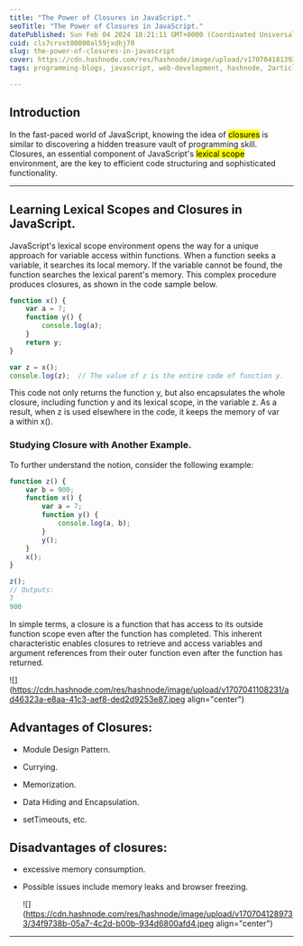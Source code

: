 ```yaml
---
title: "The Power of Closures in JavaScript."
seoTitle: "The Power of Closures in JavaScript."
datePublished: Sun Feb 04 2024 10:21:11 GMT+0000 (Coordinated Universal Time)
cuid: cls7crvxt00000al59jxdhj70
slug: the-power-of-closures-in-javascript
cover: https://cdn.hashnode.com/res/hashnode/image/upload/v1707041813932/c24da69f-6d0e-440d-aabe-ca7f46ccfd52.png
tags: programming-blogs, javascript, web-development, hashnode, 2articles1week, wemakedevs

---
```


## Introduction

In the fast-paced world of JavaScript, knowing the idea of <mark>closures</mark> is similar to discovering a hidden treasure vault of programming skill. Closures, an essential component of JavaScript's <mark> lexical scope</mark> environment, are the key to efficient code structuring and sophisticated functionality.

---

## Learning Lexical Scopes and Closures in JavaScript.

JavaScript's lexical scope environment opens the way for a unique approach for variable access within functions. When a function seeks a variable, it searches its local memory. If the variable cannot be found, the function searches the lexical parent's memory. This complex procedure produces closures, as shown in the code sample below.

```javascript
function x() {
    var a = 7;
    function y() {
        console.log(a);
    }
    return y;
}

var z = x();
console.log(z);  // The value of z is the entire code of function y.
```

This code not only returns the function y, but also encapsulates the whole closure, including function y and its lexical scope, in the variable z. As a result, when z is used elsewhere in the code, it keeps the memory of var a within x().

### Studying Closure with Another Example.

To further understand the notion, consider the following example:

```javascript
function z() {
    var b = 900;
    function x() {
        var a = 7;
        function y() {
            console.log(a, b);
        }
        y();
    }
    x();
}

z();  
// Outputs: 
7 
900
```

In simple terms, a closure is a function that has access to its outside function scope even after the function has completed. This inherent characteristic enables closures to retrieve and access variables and argument references from their outer function even after the function has returned.

![](https://cdn.hashnode.com/res/hashnode/image/upload/v1707041108231/ad46323a-e8aa-41c3-aef8-ded2d9253e87.jpeg align="center")

## Advantages of Closures:

* Module Design Pattern.
    
* Currying.
    
* Memorization.
    
* Data Hiding and Encapsulation.
    
* setTimeouts, etc.
    

## Disadvantages of closures:

* excessive memory consumption.
    
* Possible issues include memory leaks and browser freezing.
    
    ![](https://cdn.hashnode.com/res/hashnode/image/upload/v1707041289733/34f9738b-05a7-4c2d-b00b-934d6800afd4.jpeg align="center")
    

---